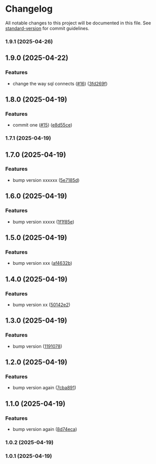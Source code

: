 # Changelog

All notable changes to this project will be documented in this file. See [standard-version](https://github.com/conventional-changelog/standard-version) for commit guidelines.

### 1.9.1 (2025-04-26)

## 1.9.0 (2025-04-22)


### Features

* change the way sql connects ([#16](https://github.com/OscarGuerreroLopez/node-boilerplate-esm/issues/16)) ([3fd269f](https://github.com/OscarGuerreroLopez/node-boilerplate-esm/commit/3fd269ff930689f8ad6ec3df00430749ff01a269))

## 1.8.0 (2025-04-19)


### Features

* commit one ([#15](https://github.com/OscarGuerreroLopez/node-boilerplate-esm/issues/15)) ([e8d55ce](https://github.com/OscarGuerreroLopez/node-boilerplate-esm/commit/e8d55cea171048a0f0fa2367b49d401f26d78791))

### 1.7.1 (2025-04-19)

## 1.7.0 (2025-04-19)


### Features

* bump version xxxxxx ([5e7185d](https://github.com/OscarGuerreroLopez/node-boilerplate-esm/commit/5e7185d374b13f2b46f6d4c73ed42f0efb2aad92))

## 1.6.0 (2025-04-19)


### Features

* bump version xxxxx ([1f1f85e](https://github.com/OscarGuerreroLopez/node-boilerplate-esm/commit/1f1f85efee38f7157bc179fc2758d76969d48049))

## 1.5.0 (2025-04-19)


### Features

* bump version xxx ([af4632b](https://github.com/OscarGuerreroLopez/node-boilerplate-esm/commit/af4632b00d78d466758aee218e1ee39602da7c3e))

## 1.4.0 (2025-04-19)


### Features

* bump version xx ([50142e2](https://github.com/OscarGuerreroLopez/node-boilerplate-esm/commit/50142e22affca625a4e3e4cbe4e2c22914b1eca3))

## 1.3.0 (2025-04-19)


### Features

* bump version ([1191078](https://github.com/OscarGuerreroLopez/node-boilerplate-esm/commit/119107899a09cee220654eda0129faa2cf2258a2))

## 1.2.0 (2025-04-19)


### Features

* bump version again ([7cba891](https://github.com/OscarGuerreroLopez/node-boilerplate-esm/commit/7cba89134995a09259afe2c968ad652805b037bc))

## 1.1.0 (2025-04-19)


### Features

* bump version again ([8d74eca](https://github.com/OscarGuerreroLopez/node-boilerplate-esm/commit/8d74ecab8c232c27dc8c17765fafd24458a16eb1))

### 1.0.2 (2025-04-19)

### 1.0.1 (2025-04-19)
